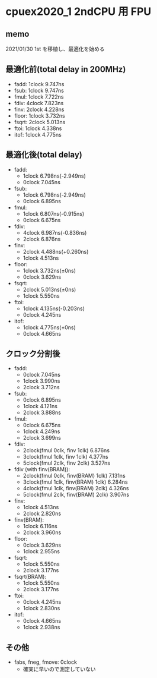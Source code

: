 # cpuex2020_1 2ndCPU 用 FPU

## memo

2021/01/30 1st を移植し、最適化を始める

## 最適化前(total delay in 200MHz)

- fadd: 1clock 9.747ns
- fsub: 1clock 9.747ns
- fmul: 1clock 7.722ns
- fdiv: 4clock 7.823ns
- finv: 2clock 4.228ns
- floor: 1clock 3.732ns
- fsqrt: 2clock 5.013ns
- ftoi: 1clock 4.338ns
- itof: 1clock 4.775ns

## 最適化後(total delay)

- fadd:
  - 1clock 6.798ns(-2.949ns)
  - 0clock 7.045ns
- fsub:
  - 1clock 6.798ns(-2.949ns)
  - 0clock 6.895ns
- fmul:
  - 1clock 6.807ns(-0.915ns)
  - 0clock 6.675ns
- fdiv:
  - 4clock 6.987ns(-0.836ns)
  - 2clock 6.876ns
- finv:
  - 2clock 4.488ns(+0.260ns)
  - 1clock 4.513ns
- floor:
  - 1clock 3.732ns(±0ns)
  - 0clock 3.629ns
- fsqrt:
  - 2clock 5.013ns(±0ns)
  - 1clock 5.550ns
- ftoi:
  - 1clock 4.135ns(-0.203ns)
  - 0clock 4.245ns
- itof:
  - 1clock 4.775ns(±0ns)
  - 0clock 4.665ns

## クロック分割後

- fadd:
  - 0clock 7.045ns
  - 1clock 3.990ns
  - 2clock 3.712ns
- fsub:
  - 0clock 6.895ns
  - 1clock 4.121ns
  - 2clock 3.888ns
- fmul:
  - 0clock 6.675ns
  - 1clock 4.249ns
  - 2clock 3.699ns
- fdiv:
  - 2clock(fmul 0clk, finv 1clk) 6.876ns
  - 3clock(fmul 1clk, finv 1clk) 4.377ns
  - 5clock(fmul 2clk, finv 2clk) 3.527ns
- fdiv (with finv(BRAM)):
  - 2clock(fmul 0clk, finv(BRAM) 1clk) 7.131ns
  - 3clock(fmul 1clk, finv(BRAM) 1clk) 6.284ns
  - 4clock(fmul 1clk, finv(BRAM) 2clk) 4.326ns
  - 5clock(fmul 2clk, finv(BRAM) 2clk) 3.907ns
- finv:
  - 1clock 4.513ns
  - 2clock 2.820ns
- finv(BRAM):
  - 1clock 6.116ns
  - 2clock 3.960ns
- floor:
  - 0clock 3.629ns
  - 1clock 2.955ns
- fsqrt:
  - 1clock 5.550ns
  - 2clock 3.177ns
- fsqrt(BRAM):
  - 1clock 5.550ns
  - 2clock 3.177ns
- ftoi:
  - 0clock 4.245ns
  - 1clock 2.830ns
- itof:
  - 0clock 4.665ns
  - 1clock 2.938ns

## その他

- fabs, fneg, fmove: 0clock
  - 確実に早いので測定していない
